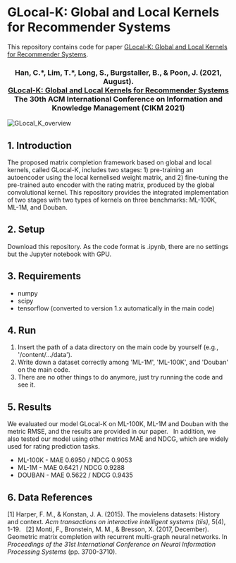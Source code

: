 # GLocal-K: Global and Local Kernels for Recommender Systems

This repository contains code for paper [GLocal-K: Global and Local Kernels for Recommender Systems](https://arxiv.org/pdf/2108.12184.pdf).

### <div align="center"> Han, C.\*, Lim, T.\*, Long, S., Burgstaller, B., & Poon, J. (2021, August). <br> [GLocal-K: Global and Local Kernels for Recommender Systems](https://arxiv.org/pdf/2108.12184.pdf) <br> The 30th ACM International Conference on Information and Knowledge Management (CIKM 2021) </div>

![GLocal_K_overview](https://user-images.githubusercontent.com/41948621/131093771-39d86126-6be6-4fc8-bcda-3eab8fd2c181.png)

## 1. Introduction
The proposed matrix completion framework based on global and local kernels, called GLocal-K, includes two stages: 1) pre-training an autoencoder using the local kernelised weight matrix, and 2) fine-tuning the pre-trained auto encoder with the rating matrix, produced by the global convolutional kernel. This repository provides the integrated implementation of two stages with two types of kernels on three benchmarks: ML-100K, ML-1M, and Douban.

## 2. Setup
Download this repository. As the code format is .ipynb, there are no settings but the Jupyter notebook with GPU.

## 3. Requirements
* numpy
* scipy
* tensorflow (converted to version 1.x automatically in the main code)

## 4. Run
1. Insert the path of a data directory on the main code by yourself (e.g., '/content/.../data').
2. Write down a dataset correctly among 'ML-1M', 'ML-100K', and 'Douban' on the main code.
3. There are no other things to do anymore, just try running the code and see it.

## 5. Results
We evaluated our model GLocal-K on ML-100K, ML-1M and Douban with the metric RMSE, and the results are provided in our paper. &nbsp;
In addition, we also tested our model using other metrics MAE and NDCG, which are widely used for rating prediction tasks. &nbsp;

* ML-100K - MAE 0.6950 / NDCG 0.9053
* ML-1M   - MAE 0.6421 / NDCG 0.9288
* DOUBAN  - MAE 0.5622 / NDCG 0.9435

## 6. Data References
[1] Harper, F. M., & Konstan, J. A. (2015). The movielens datasets: History and context. *Acm transactions on interactive intelligent systems (tiis)*, 5(4), 1-19. &nbsp;
[2] Monti, F., Bronstein, M. M., & Bresson, X. (2017, December). Geometric matrix completion with recurrent multi-graph neural networks. In *Proceedings of the 31st International Conference on Neural Information Processing Systems* (pp. 3700-3710).
